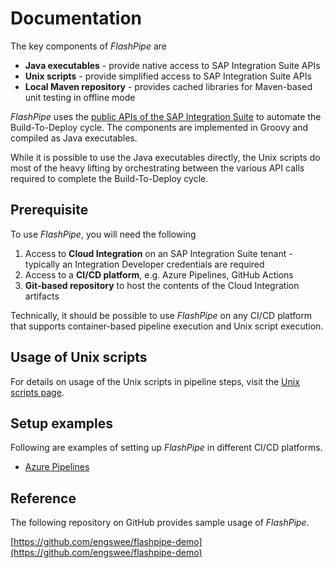 # Documentation
The key components of _FlashPipe_ are
- **Java executables** - provide native access to SAP Integration Suite APIs
- **Unix scripts** - provide simplified access to SAP Integration Suite APIs
- **Local Maven repository** - provides cached libraries for Maven-based unit testing in offline mode

_FlashPipe_ uses the [public APIs of the SAP Integration Suite](https://api.sap.com/package/CloudIntegrationAPI?section=Artifacts) to automate the Build-To-Deploy cycle. The components are implemented in Groovy and compiled as Java executables.

While it is possible to use the Java executables directly, the Unix scripts do most of the heavy lifting by orchestrating between the various API calls required to complete the Build-To-Deploy cycle.

## Prerequisite
To use _FlashPipe_, you will need the following
1. Access to **Cloud Integration** on an SAP Integration Suite tenant - typically an Integration Developer credentials are required
2. Access to a **CI/CD platform**, e.g. Azure Pipelines, GitHub Actions
3. **Git-based repository** to host the contents of the Cloud Integration artifacts

Technically, it should be possible to use _FlashPipe_ on any CI/CD platform that supports container-based pipeline execution and Unix script execution.

## Usage of Unix scripts
For details on usage of the Unix scripts in pipeline steps, visit the [Unix scripts page](unix-scripts.md).

## Setup examples
Following are examples of setting up _FlashPipe_ in different CI/CD platforms.
- [Azure Pipelines](azure-pipelines.md)

## Reference
The following repository on GitHub provides sample usage of _FlashPipe_.

[https://github.com/engswee/flashpipe-demo](https://github.com/engswee/flashpipe-demo)